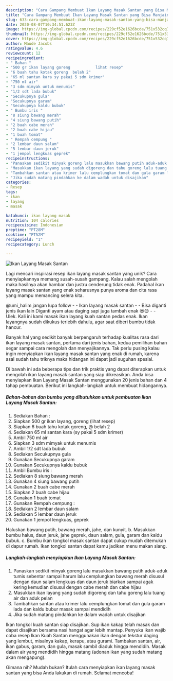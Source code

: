 ```yaml
---
description: "Cara Gampang Membuat Ikan Layang Masak Santan yang Bisa Manjain Lidah"
title: "Cara Gampang Membuat Ikan Layang Masak Santan yang Bisa Manjain Lidah"
slug: 633-cara-gampang-membuat-ikan-layang-masak-santan-yang-bisa-manjain-lidah
date: 2020-08-07T10:34:51.623Z
image: https://img-global.cpcdn.com/recipes/229cf52e1626bcde/751x532cq70/ikan-layang-masak-santan-foto-resep-utama.jpg
thumbnail: https://img-global.cpcdn.com/recipes/229cf52e1626bcde/751x532cq70/ikan-layang-masak-santan-foto-resep-utama.jpg
cover: https://img-global.cpcdn.com/recipes/229cf52e1626bcde/751x532cq70/ikan-layang-masak-santan-foto-resep-utama.jpg
author: Maude Jacobs
ratingvalue: 4.6
reviewcount: 12
recipeingredient:
- " Bahan "
- "500 gr ikan layang goreng           lihat resep"
- "6 buah tahu kotak goreng  belah 2"
- "65 ml santan kara sy pakai 5 sdm krimer"
- "750 ml air"
- "3 sdm mimyak untuk menumis"
- "1/2 sdt lada bubuk"
- "Secukupnya gula"
- "Secukupnya garam"
- "Secukupnya kaldu bubuk"
- " Bumbu iris "
- "8 siung bawang merah"
- "4 siung bawang putih"
- "2 buah cabe merah"
- "2 buah cabe hijau"
- "1 buah tomat"
- " Rempah cempung "
- "2 lembar daun salam"
- "5 lembar daun jeruk"
- "1 jempol lengkuas geprek"
recipeinstructions:
- "Panaskan sedikit minyak goreng lalu masukkan bawang putih aduk-aduk tumis sebentar sampai harum lalu cemplungkan bawang merah disusul dengan daun salam lengkuas dan daun jeruk biarkan sampai agak kering kemudian disusul dengan cabe merah dan cabe hijau"
- "Masukkan ikan layang yang sudah digoreng dan tahu goreng lalu tuang air dan aduk pelan"
- "Tambahkan santan atau krimer lalu cemplungkan tomat dan gula garam lada dan kaldu bubur masak sampai mendidih"
- "Jika sudah matang pindahkan ke dalam wadah untuk disajikan"
categories:
- Resep
tags:
- ikan
- layang
- masak

katakunci: ikan layang masak 
nutrition: 104 calories
recipecuisine: Indonesian
preptime: "PT28M"
cooktime: "PT52M"
recipeyield: "1"
recipecategory: Lunch

---
```



![Ikan Layang Masak Santan](https://img-global.cpcdn.com/recipes/229cf52e1626bcde/751x532cq70/ikan-layang-masak-santan-foto-resep-utama.jpg)

Lagi mencari inspirasi resep ikan layang masak santan yang unik? Cara menyiapkannya memang susah-susah gampang. Kalau salah mengolah maka hasilnya akan hambar dan justru cenderung tidak enak. Padahal ikan layang masak santan yang enak seharusnya punya aroma dan cita rasa yang mampu memancing selera kita.

@umi_halim jangan lupa follow - - Ikan layang masak santan - - Bisa diganti jenis ikan lain Diganti ayam atau daging sapi juga tambah enak 😍😍 - - Ulek. Kali ini kami masak ikan layang kuah santan pedas enak. Ikan layangnya sudah dikukus terlebih dahulu, agar saat diberi bumbu tidak hancur.

Banyak hal yang sedikit banyak berpengaruh terhadap kualitas rasa dari ikan layang masak santan, pertama dari jenis bahan, kedua pemilihan bahan segar sampai cara mengolah dan menyajikannya. Tak perlu pusing kalau ingin menyiapkan ikan layang masak santan yang enak di rumah, karena asal sudah tahu triknya maka hidangan ini dapat jadi suguhan spesial.


Di bawah ini ada beberapa tips dan trik praktis yang dapat diterapkan untuk mengolah ikan layang masak santan yang siap dikreasikan. Anda bisa menyiapkan Ikan Layang Masak Santan menggunakan 20 jenis bahan dan 4 tahap pembuatan. Berikut ini langkah-langkah untuk membuat hidangannya.

<!--inarticleads1-->

##### Bahan-bahan dan bumbu yang dibutuhkan untuk pembuatan Ikan Layang Masak Santan:

1. Sediakan  Bahan :
1. Siapkan 500 gr ikan layang, goreng           (lihat resep)
1. Siapkan 6 buah tahu kotak goreng, @ belah 2
1. Sediakan 65 ml santan kara (sy pakai 5 sdm krimer)
1. Ambil 750 ml air
1. Siapkan 3 sdm mimyak untuk menumis
1. Ambil 1/2 sdt lada bubuk
1. Sediakan Secukupnya gula
1. Gunakan Secukupnya garam
1. Gunakan Secukupnya kaldu bubuk
1. Ambil  Bumbu iris :
1. Sediakan 8 siung bawang merah
1. Gunakan 4 siung bawang putih
1. Gunakan 2 buah cabe merah
1. Siapkan 2 buah cabe hijau
1. Gunakan 1 buah tomat
1. Gunakan  Rempah cempung :
1. Sediakan 2 lembar daun salam
1. Sediakan 5 lembar daun jeruk
1. Gunakan 1 jempol lengkuas, geprek


Haluskan bawang putih, bawang merah, jahe, dan kunyit. b. Masukkan bumbu halus, daun jeruk, jahe geprek, daun salam, gula, garam dan kaldu bubuk. c. Bumbu ikan tongkol masak santan dapat cukup mudah ditemukan di dapur rumah. Ikan tongkol santan dapat kamu jadikan menu makan siang. 

<!--inarticleads2-->

##### Langkah-langkah menyiapkan Ikan Layang Masak Santan:

1. Panaskan sedikit minyak goreng lalu masukkan bawang putih aduk-aduk tumis sebentar sampai harum lalu cemplungkan bawang merah disusul dengan daun salam lengkuas dan daun jeruk biarkan sampai agak kering kemudian disusul dengan cabe merah dan cabe hijau
1. Masukkan ikan layang yang sudah digoreng dan tahu goreng lalu tuang air dan aduk pelan
1. Tambahkan santan atau krimer lalu cemplungkan tomat dan gula garam lada dan kaldu bubur masak sampai mendidih
1. Jika sudah matang pindahkan ke dalam wadah untuk disajikan


Ikan tongkol kuah santan siap disajikan. Sup ikan kakap telah masak dan dapat disajikan bersama nasi hangat agar lebih mantap. Penyuka ikan wajib coba resep Ikan Kuah Santan menggunakan ikan dengan tekstur daging yang lembut, misalnya kakap, kerapu, atau gurami. Tambakan santan, air, ikan gabus, garam, dan gula, masak sambil diaduk hingga mendidih. Masak dalam air yang mendidih hingga matang (adonan ikan yang sudah matang akan mengapung). 

Gimana nih? Mudah bukan? Itulah cara menyiapkan ikan layang masak santan yang bisa Anda lakukan di rumah. Selamat mencoba!
